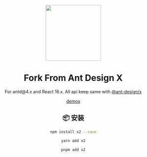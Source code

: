 <div align="center"><a name="readme-top"></a>

<img height="180" src="https://mdn.alipayobjects.com/huamei_iwk9zp/afts/img/A*eco6RrQhxbMAAAAAAAAAAAAADgCCAQ/original">

<h1>Fork From Ant Design X</h1>
<p>For antd@4.x and React 16.x. All api keep same with <a href="https://github.com/ant-design/x">@ant-design/x</a></p>


[demos](https://x2-4it1-n7n777b4d-mt51s-projects.vercel.app/?path=/story/example-base--base)


## 📦 安装

```bash
npm install x2 --save
```

```bash
yarn add x2
```

```bash
pnpm add x2
```
